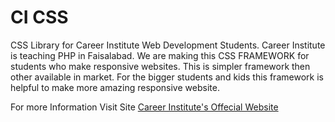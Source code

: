 # CI CSS
CSS Library for Career Institute Web Development Students. Career Institute is teaching PHP in Faisalabad.
We are making this CSS FRAMEWORK for students who make responsive websites. This is simpler framework then other available in market.
For the bigger students and kids this framework is helpful to make more amazing responsive website.

For more Information Visit Site
[Career Institute's Offecial Website](https://career.edu.pk)

